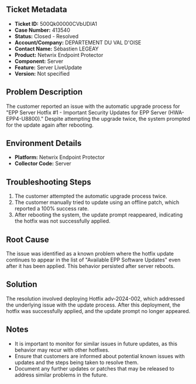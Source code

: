## Ticket Metadata
- **Ticket ID:** 500Qk00000CVbUDIA1
- **Case Number:** 413540
- **Status:** Closed - Resolved
- **Account/Company:** DEPARTEMENT DU VAL D'OISE
- **Contact Name:** Sébastien LEGEAY
- **Product:** Netwrix Endpoint Protector
- **Component:** Server
- **Feature:** Server LiveUpdate
- **Version:** Not specified

## Problem Description
The customer reported an issue with the automatic upgrade process for "EPP Server Hotfix #1 - Important Security Updates for EPP Server (HWA-EPP4-U8800)." Despite attempting the upgrade twice, the system prompted for the update again after rebooting.

## Environment Details
- **Platform:** Netwrix Endpoint Protector
- **Collector Code:** Server

## Troubleshooting Steps
1. The customer attempted the automatic upgrade process twice.
2. The customer manually tried to update using an offline patch, which reported a 100% success rate.
3. After rebooting the system, the update prompt reappeared, indicating the hotfix was not successfully applied.

## Root Cause
The issue was identified as a known problem where the hotfix update continues to appear in the list of "Available EPP Software Updates" even after it has been applied. This behavior persisted after server reboots.

## Solution
The resolution involved deploying Hotfix adv-2024-002, which addressed the underlying issue with the update process. After this deployment, the hotfix was successfully applied, and the update prompt no longer appeared.

## Notes
- It is important to monitor for similar issues in future updates, as this behavior may recur with other hotfixes.
- Ensure that customers are informed about potential known issues with updates and the steps being taken to resolve them.
- Document any further updates or patches that may be released to address similar problems in the future.